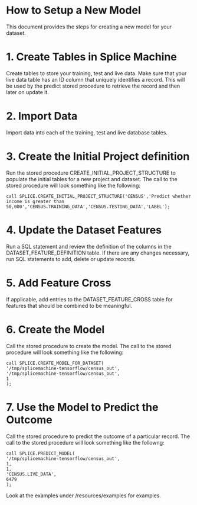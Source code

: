 # How to Setup a New Model
This document provides the steps for creating a new model for your dataset.


# 1.  Create Tables in Splice Machine
Create tables to store your training, test and live data.  Make sure that your live data table has an ID column that uniquely identifies a record.  This will be used by the predict stored procedure to retrieve the record and then later on update it.

# 2.  Import Data
Import data into each of the training, test and live database tables.

# 3.  Create the Initial Project definition
Run the stored procedure CREATE_INITIAL_PROJECT_STRUCTURE to populate the initial tables for a new project and dataset.  The call to the stored procedure will look something like the following:

	call SPLICE.CREATE_INITIAL_PROJECT_STRUCTURE('CENSUS','Predict whether income is greater than 50,000','CENSUS.TRAINING_DATA','CENSUS.TESTING_DATA','LABEL');
	
# 4.  Update the Dataset Features
Run a SQL statement and review the definition of the columns in the DATASET_FEATURE_DEFINITION table.  If there are any changes necessary, run SQL statements to add, delete or update records.

# 5.  Add Feature Cross 
If applicable, add entries to the DATASET_FEATURE_CROSS table for features that should be combined to be meaningful.

# 6.  Create the Model
Call the stored procedure to create the model.  The call to the stored procedure will look something like the following:

	call SPLICE.CREATE_MODEL_FOR_DATASET(
	'/tmp/splicemachine-tensorflow/census_out', 
	'/tmp/splicemachine-tensorflow/census_out',
	1
	);
	 
# 7.  Use the Model to Predict the Outcome
Call the stored procedure to predict the outcome of a particular record.  The call to the stored procedure will look something like the followng:

	call SPLICE.PREDICT_MODEL(
	'/tmp/splicemachine-tensorflow/census_out',
	1,
	1,
	'CENSUS.LIVE_DATA',
	6479
	);

Look at the examples under /resources/examples for examples.